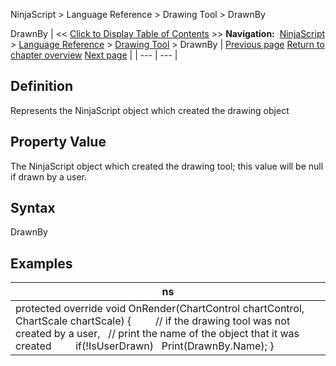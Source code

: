 ﻿
NinjaScript \> Language Reference \> Drawing Tool \> DrawnBy

DrawnBy
| \<\< [Click to Display Table of Contents](drawnby.md) \>\> **Navigation:**     [NinjaScript](ninjascript-1.md) \> [Language Reference](language_reference_wip-1.md) \> [Drawing Tool](drawing_tools-1.md) \> DrawnBy | [Previous page](drawingstate-1.md) [Return to chapter overview](drawing_tools-1.md) [Next page](getattachedtochartbars-1.md) |
| --- | --- |
## Definition
Represents the NinjaScript object which created the drawing object
 
## Property Value
The NinjaScript object which created the drawing tool; this value will be null if drawn by a user.
 
## Syntax
DrawnBy
 
## Examples
| ns |
| --- |
| protected override void OnRender(ChartControl chartControl, ChartScale chartScale) {          // if the drawing tool was not created by a user,     // print the name of the object that it was created          if(!IsUserDrawn)    Print(DrawnBy.Name); } |
